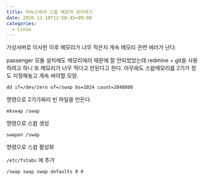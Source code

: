 ```yaml
---
title: 리눅스에서 스왑 메모리 관리하기
date: 2016-12-10T12:58:45+09:00
categories:
  - Linux
---
```


가상서버로 이사한 이후 메모리가 너무 적은지 계속 메모리 관련 에러가 난다.

passenger 모듈 설치에도 메모리에러 때문에 잘 안되었었는데 redmine + git을 사용하려고 하니 또 메모리가 너무 적다고 안된다고 한다. 아무래도 스왑메모리를 2기가 정도 지정해놓고 계속 써야할 모양.

`dd if=/dev/zero of=/swap bs=1024 count=2048000`

명령으로 2기가짜리 빈 파일을 만든다.

`mkswap /swap`

명령으로 스왑 생성

`swapon /swap`

명령으로 스왑 활성화

`/etc/fstabs` 에 추가

`/swap swap swap defaults 0 0`
